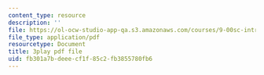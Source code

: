 ```yaml
---
content_type: resource
description: ''
file: https://ol-ocw-studio-app-qa.s3.amazonaws.com/courses/9-00sc-introduction-to-psychology-fall-2011/fb301a7bdeeecf1f85c2fb3855780fb6_MYMYXhR2Ppw.pdf
file_type: application/pdf
resourcetype: Document
title: 3play pdf file
uid: fb301a7b-deee-cf1f-85c2-fb3855780fb6
---
```

